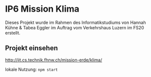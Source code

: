 # IP6 Mission Klima
Dieses Projekt wurde im Rahmen des Informatikstudiums von Hannah Kühne & Tabea Eggler im Auftrag vom Verkehrshaus Luzern im FS20 erstellt.

## Projekt einsehen
http://iit.cs.technik.fhnw.ch/mission-erde/klima/

lokale Nutzung:
`npm start`
